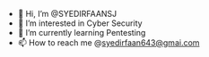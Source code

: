 - 👋 Hi, I’m @SYEDIRFAANSJ
- 👀 I’m interested in Cyber Security
- 🌱 I’m currently learning Pentesting
- 📫 How to reach me @syedirfaan643@gmai.com

<!---
SYEDIRFAANSJ/SYEDIRFAANSJ is a ✨ special ✨ repository because its `README.md` (this file) appears on your GitHub profile.
You can click the Preview link to take a look at your changes.
--->
